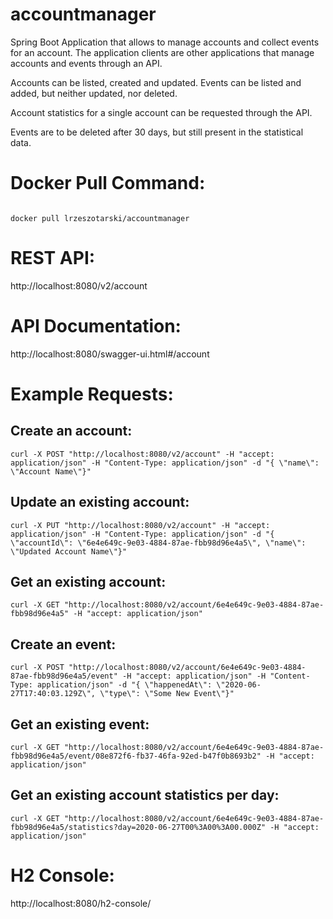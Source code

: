 # accountmanager
Spring Boot Application that allows to manage accounts and collect events for an account.
The application clients are
other applications that manage accounts and events through an API.

Accounts can be listed, created and updated. Events can be listed and added, but neither updated, nor deleted.

Account statistics for a single account can be requested through the API.

Events are to be deleted after 30 days, but still present in the statistical data.

Docker Pull Command:
====================
```

docker pull lrzeszotarski/accountmanager
```

REST API:
=========
http://localhost:8080/v2/account

API Documentation:
==================
http://localhost:8080/swagger-ui.html#/account

Example Requests:
=================
Create an account: 
------------------
```
curl -X POST "http://localhost:8080/v2/account" -H "accept: application/json" -H "Content-Type: application/json" -d "{ \"name\": \"Account Name\"}"
```
Update an existing account:
---------------
```
curl -X PUT "http://localhost:8080/v2/account" -H "accept: application/json" -H "Content-Type: application/json" -d "{ \"accountId\": \"6e4e649c-9e03-4884-87ae-fbb98d96e4a5\", \"name\": \"Updated Account Name\"}"
```

Get an existing account:
------------
```
curl -X GET "http://localhost:8080/v2/account/6e4e649c-9e03-4884-87ae-fbb98d96e4a5" -H "accept: application/json"
```

Create an event:
----------------
```
curl -X POST "http://localhost:8080/v2/account/6e4e649c-9e03-4884-87ae-fbb98d96e4a5/event" -H "accept: application/json" -H "Content-Type: application/json" -d "{ \"happenedAt\": \"2020-06-27T17:40:03.129Z\", \"type\": \"Some New Event\"}"
```

Get an existing event:
----------------------
```
curl -X GET "http://localhost:8080/v2/account/6e4e649c-9e03-4884-87ae-fbb98d96e4a5/event/08e872f6-fb37-46fa-92ed-b47f0b8693b2" -H "accept: application/json"
```

Get an existing account statistics per day:
-------------------------------------------
```
curl -X GET "http://localhost:8080/v2/account/6e4e649c-9e03-4884-87ae-fbb98d96e4a5/statistics?day=2020-06-27T00%3A00%3A00.000Z" -H "accept: application/json"
```

H2 Console:
===========
http://localhost:8080/h2-console/



